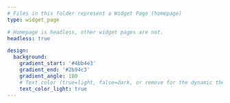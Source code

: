 ```yaml
---
# Files in this folder represent a Widget Page (homepage)
type: widget_page

# Homepage is headless, other widget pages are not.
headless: true

design:
  background:
    gradient_start: '#4bb4e3'
    gradient_end: '#2b94c3'
    gradient_angle: 180
    # Text color (true=light, false=dark, or remove for the dynamic theme color).
    text_color_light: true
---
```


